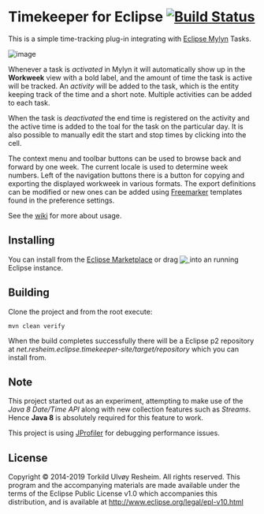 # Timekeeper for Eclipse [![Build Status](https://travis-ci.org/turesheim/eclipse-timekeeper.svg?branch=master)](https://travis-ci.org/turesheim/eclipse-timekeeper)

This is a simple time-tracking plug-in integrating with [Eclipse Mylyn](http://eclipse.org/mylyn/) Tasks.

![image](https://raw.githubusercontent.com/turesheim/eclipse-timekeeper/gh-pages/screenshots/workweek-view.png)

Whenever a task is *activated* in Mylyn it will automatically show up in the **Workweek** view with a bold label, and the amount of time the task is active will be tracked. An *activity* will be added to the task, which is the entity keeping track of the time and a short note. Multiple activities can be added to each task.

When the task is *deactivated* the end time is registered on the activity and the active time is added to the toal for the task on the particular day. It is also possible to manually edit the start and stop times by clicking into the cell.

The context menu and toolbar buttons can be used to browse back and forward by one week. The current locale is used to determine week numbers. Left of the navigation buttons there is a button for copying and exporting the displayed workweek in various formats. The export definitions can be modified or new ones can be added using [Freemarker](https://freemarker.apache.org) templates found in the preference settings. 

See the <a href="../../wiki">wiki</a>  for more about usage.

## Installing

You can install from the <a href="http://marketplace.eclipse.org/content/timekeeper-eclipse">Eclipse Marketplace</a> or drag <a href="http://marketplace.eclipse.org/marketplace-client-intro?mpc_install=2196325" title="Drag and drop into a running Eclipse Indigo workspace to install Eclipse Timekeeper"><img src="https://marketplace.eclipse.org/sites/all/modules/custom/marketplace/images/installbutton.png" style="border: 0px; margin:0px; padding:0px; vertical-align:bottom;"/>
</a> into an running Eclipse instance.

## Building

Clone the project and from the root execute:

    mvn clean verify

When the build completes successfully there will be a Eclipse p2 repository at *net.resheim.eclipse.timekeeper-site/target/repository* which you can install from.

## Note

This project started out as an experiment, attempting to make use of the *Java 8 Date/Time API* along with new collection features such as *Streams*. Hence **Java 8** is absolutely required for this feature to work.

This project is using [JProfiler](https://www.ej-technologies.com/products/jprofiler/overview.html) for debugging performance issues.

## License

Copyright © 2014-2019 Torkild Ulvøy Resheim. All rights reserved. This program and the accompanying materials are made available under the terms of the Eclipse Public License v1.0 which accompanies this distribution, and is available at http://www.eclipse.org/legal/epl-v10.html
